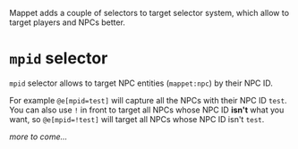 Mappet adds a couple of selectors to target selector system, which allow to target players and NPCs better.

# `mpid` selector

`mpid` selector allows to target NPC entities (`mappet:npc`) by their NPC ID. 

For example `@e[mpid=test]` will capture all the NPCs with their NPC ID `test`. You can also use `!` in front to target all NPCs whose NPC ID **isn't** what you want, so `@e[mpid=!test]` will target all NPCs whose NPC ID isn't `test`.

*more to come...*